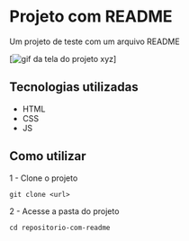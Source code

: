 # Projeto com README
Um projeto de teste com um arquivo README

[<img src="./tela.gif" alt="gif da tela do projeto xyz">]

## Tecnologias utilizadas
- HTML
- CSS
- JS

## Como utilizar

1 - Clone o projeto
```
git clone <url>
```

2 - Acesse a pasta do projeto 
```
cd repositorio-com-readme
```